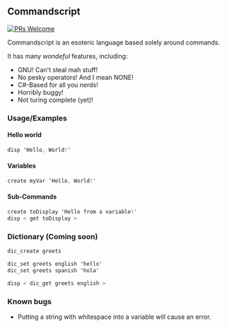 ## Commandscript
[![PRs Welcome](https://img.shields.io/badge/PRs-welcome-brightgreen.svg?style=flat-square)](http://makeapullrequest.com)

Commandscript is an esoteric language based solely around commands.

It has many *wondeful* features, including:
* GNU! Can't steal mah stuff!
* No pesky operators! And I mean NONE!
* C#-Based for all you nerds!
* Horribly buggy!
* Not turing complete (yet)!

### Usage/Examples
#### Hello world
```cs
disp 'Hello, World!'
```
#### Variables
```cs
create myVar 'Hello, World!'
```
#### Sub-Commands
```cs
create toDisplay 'Hello from a variable!'
disp < get toDisplay >
```
### Dictionary (Coming soon)
```cs
dic_create greets

dic_set greets english 'hello'
dic_set greets spanish 'hola'

disp < dic_get greets english >
```

### Known bugs
* Putting a string with whitespace into a variable will cause an error.
